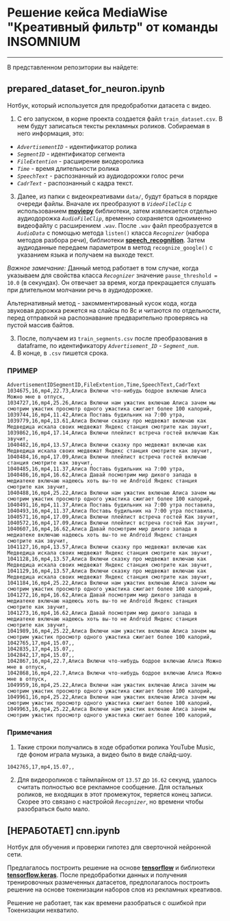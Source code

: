 # Решение кейса MediaWise "Креативный фильтр" от команды INSOMNIUM
*** 
В представленном репозитории вы найдете:

## prepared_dataset_for_neuron.ipynb
Нотбук, который используется для предобработки датасета с видео.

1. С его запуском, в корне проекта создается файл ``train_dataset.csv``. В нем будут записаться тексты рекламных роликов.
Собираемая в него информация, это:
-  *``AdvertisementID``* - идентификатор ролика
-  *``SegmentID``* - идентификатор сегмента
-  *``FileExtention``* - расширение виодеоролика
-  *``Time``* - время длительности ролика
-  *``SpeechText``* - распознанный из аудиодорожки голос речи
-  *``CadrText``* - распознанный с кадра текст.
3. Далее, из папки с видеокреативами ``data/``, будут браться в порядке очереди файлы. Вначале их преобразуют в *``VideoFileClip``* с использованием [**moviepy**](https://zulko.github.io/moviepy/) библиотеки, затем извлекается отдельно аудиодорожка *``AudioFileClip``*, временно сохраняется одноименно видеофайлу с расширением `.wav`.
После `.wav` файл преобразуется в *``AudioData``* с помощью метода ``listen()`` класса *``Recognizer``* (набора методов разбора речи), библиотеки [**speech_recognition**](https://github.com/Uberi/speech_recognition).
Затем аудиоданные передаем параметром в метод ``recognize_google()`` с указанием языка и получаем на выходе текст.

*Важное замечание:*
Данный метод работает в том случае, когда указываем для свойства класса *``Recognizer``* значение ``pause_threshold = 10.0`` (в секундах).
Он отвечает за время, когда прекращается слушать при длительном молчании речь в аудиодорожке.

Альтернативный метод - закомментированый кусок кода, когда звуковая дорожка режется на слайсы по 8с и читаются по отдельности, перед отправкой на распознавание предварительно проверяясь на пустой массив байтов.

3. После, получаем из ``train_segments.csv`` после преобразования в dataframe, по идентификатору *``Advertisement_ID``* - *``Segment_num``*.
4. В конце, в `.csv` пишется срока.

### ПРИМЕР

```csv
AdvertisementIDSegmentID,FileExtention,Time,SpeechText,CadrText
1034675,16,mp4,22.73,Алиса Включи что-нибудь бодрое включаю Алиса Можно мне в отпуск,
1034727,16,mp4,25.26,Алиса Включи нам ужастик включаю Алиса зачем мы смотрим ужастик просмотр одного ужастика сжигает более 100 калорий,
1039744,16,mp4,11.42,Алиса Поставь будильник на 7:00 утра,
1039779,16,mp4,13.61,Алиса Включи сказку про медвежат включаю как Медведица искала своих медвежат Яндекс станция смотрите как звучит,
1039862,16,mp4,17.14,Алиса Включи плейлист встреча гостей включаю Как звучит,
1040482,16,mp4,13.57,Алиса Включи сказку про медвежат включаю как Медведица искала своих медвежат Яндекс станция смотрите как звучит,
1040484,16,mp4,17.09,Алиса Включи плейлист встреча гостей включаю станция смотрите как звучит,
1040485,16,mp4,11.37,Алиса Поставь будильник на 7:00 утра,
1040486,16,mp4,16.62,Алиса Давай посмотрим мир дикого запада в медиатеке включаю надеюсь хоть вы-то не Android Яндекс станция смотрите как звучит,
1040488,16,mp4,25.22,Алиса Включи нам ужастик включаю Алиса зачем мы смотрим ужастик просмотр одного ужастика сжигает более 100 калорий,
1040491,16,mp4,11.37,Алиса Поставь будильник на 7:00 утра поставила,
1040493,16,mp4,11.37,Алиса Поставь будильник на 7:00 утра поставила,
1040571,16,mp4,17.09,Алиса Включи плейлист встреча гостей Как звучит,
1040572,16,mp4,17.09,Алиса Включи плейлист встреча гостей Как звучит,
1040607,16,mp4,16.62,Алиса Давай посмотрим мир дикого запада в медиатеке включаю надеюсь хоть вы-то не Android Яндекс станция смотрите как звучит,
1041127,16,mp4,13.57,Алиса Включи сказку про медвежат включаю как Медведица искала своих медвежат Яндекс станция смотрите как звучит,
1041128,16,mp4,13.57,Алиса Включи сказку про медвежат включаю как Медведица искала своих медвежат Яндекс станция смотрите как звучит,
1041129,16,mp4,13.57,Алиса Включи сказку про медвежат включаю как Медведица искала своих медвежат Яндекс станция смотрите как звучит,
1041184,16,mp4,25.22,Алиса Включи нам ужастик включаю Алиса зачем мы смотрим ужастик просмотр одного ужастика сжигает более 100 калорий,
1041272,16,mp4,16.62,Алиса Давай посмотрим мир дикого запада в медиатеке включаю надеюсь хоть вы-то не Android Яндекс станция смотрите как звучит,
1041273,16,mp4,16.62,Алиса Давай посмотрим мир дикого запада в медиатеке включаю надеюсь хоть вы-то не Android Яндекс станция смотрите как звучит,
1041989,16,mp4,25.22,Алиса Включи нам ужастик включаю Алиса зачем мы смотрим ужастик просмотр одного ужастика сжигает более 100 калорий,
1042765,17,mp4,15.07,,
1042835,17,mp4,15.07,,
1042842,17,mp4,15.07,,
1042867,16,mp4,22.7,Алиса Включи что-нибудь бодрое включаю Алиса Можно мне в отпуск,
1042868,16,mp4,22.7,Алиса Включи что-нибудь бодрое включаю Алиса Можно мне в отпуск,
1049959,16,mp4,25.22,Алиса Включи нам ужастик включаю Алиса зачем мы смотрим ужастик просмотр одного ужастика сжигает более 100 калорий,
1049961,16,mp4,25.22,Алиса Включи нам ужастик включаю Алиса зачем мы смотрим ужастик просмотр одного ужастика сжигает более 100 калорий,
1049963,16,mp4,25.22,Алиса Включи нам ужастик включаю Алиса зачем мы смотрим ужастик просмотр одного ужастика сжигает более 100 калорий,
```
### Примечания
1. Такие строки получались в ходе обработки ролика YouTube Music, где фоном играла музыка, а видео было в виде слайд-шоу.
```
1042765,17,mp4,15.07,,
```

2. Для видеороликов с таймлайном от `13.57` до `16.62` секунд, удалось считать полностью все рекламное сообщение.
   Для остальных роликов, не входящих в этот промежуток, теряется конец записи. Скорее это связано с настройой *``Recognizer``*, но времени чтобы разобраться было мало.


## [НЕРАБОТАЕТ] cnn.ipynb
Нотбук для обучения и проверки гипотез для сверточной нейронной сети.

Предлагалось построить решение на основе [**tensorflow**](https://www.tensorflow.org/?hl=ru) и библиотеки [**tensorflow.keras**](https://www.tensorflow.org/guide/keras?hl=ru).
После предобработки данных и получения тренировочных размеченных датасетов, предполагалось построить решение на основе токенизации наборов слов из рекламных креативов.

Решение не работает, так как времени разобраться с ошибкой при Токенизации нехватило.
